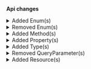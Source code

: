 **Api changes**

<details>
<summary>Added Enum(s)</summary>

- added enum `attribute-group` to type `ChangeSubscriptionResourceTypeId`
- added enum `product-tailoring` to type `ChangeSubscriptionResourceTypeId`
- added enum `cart-discount` to type `CustomFieldReferenceValue`
</details>


<details>
<summary>Removed Enum(s)</summary>

- :warning: removed enum `product-price` from type `ChangeSubscriptionResourceTypeId`
</details>


<details>
<summary>Added Method(s)</summary>

- added method `apiRoot.withProjectKey().customers().search().post()`
- added method `apiRoot.withProjectKey().customers().search().head()`
- added method `apiRoot.withProjectKey().customers().searchIndexingStatus().get()`
- added method `apiRoot.withProjectKey().inStoreKeyWithStoreKeyValue().quoteRequests().get()`
- added method `apiRoot.withProjectKey().inStoreKeyWithStoreKeyValue().quoteRequests().head()`
- added method `apiRoot.withProjectKey().inStoreKeyWithStoreKeyValue().quoteRequests().post()`
- added method `apiRoot.withProjectKey().inStoreKeyWithStoreKeyValue().stagedQuotes().get()`
- added method `apiRoot.withProjectKey().inStoreKeyWithStoreKeyValue().stagedQuotes().head()`
- added method `apiRoot.withProjectKey().inStoreKeyWithStoreKeyValue().stagedQuotes().post()`
- added method `apiRoot.withProjectKey().inStoreKeyWithStoreKeyValue().quotes().get()`
- added method `apiRoot.withProjectKey().inStoreKeyWithStoreKeyValue().quotes().head()`
- added method `apiRoot.withProjectKey().inStoreKeyWithStoreKeyValue().quotes().post()`
- added method `apiRoot.withProjectKey().inStoreKeyWithStoreKeyValue().orders().orderQuote().post()`
- added method `apiRoot.withProjectKey().inStoreKeyWithStoreKeyValue().products().withProductId().productTailoring().images().post()`
- added method `apiRoot.withProjectKey().inStoreKeyWithStoreKeyValue().products().withProductKey().productTailoring().images().post()`
- added method `apiRoot.withProjectKey().inStoreKeyWithStoreKeyValue().quoteRequests().withKey().get()`
- added method `apiRoot.withProjectKey().inStoreKeyWithStoreKeyValue().quoteRequests().withKey().head()`
- added method `apiRoot.withProjectKey().inStoreKeyWithStoreKeyValue().quoteRequests().withKey().post()`
- added method `apiRoot.withProjectKey().inStoreKeyWithStoreKeyValue().quoteRequests().withKey().delete()`
- added method `apiRoot.withProjectKey().inStoreKeyWithStoreKeyValue().quoteRequests().withId().get()`
- added method `apiRoot.withProjectKey().inStoreKeyWithStoreKeyValue().quoteRequests().withId().head()`
- added method `apiRoot.withProjectKey().inStoreKeyWithStoreKeyValue().quoteRequests().withId().post()`
- added method `apiRoot.withProjectKey().inStoreKeyWithStoreKeyValue().quoteRequests().withId().delete()`
- added method `apiRoot.withProjectKey().inStoreKeyWithStoreKeyValue().stagedQuotes().withKey().get()`
- added method `apiRoot.withProjectKey().inStoreKeyWithStoreKeyValue().stagedQuotes().withKey().head()`
- added method `apiRoot.withProjectKey().inStoreKeyWithStoreKeyValue().stagedQuotes().withKey().post()`
- added method `apiRoot.withProjectKey().inStoreKeyWithStoreKeyValue().stagedQuotes().withKey().delete()`
- added method `apiRoot.withProjectKey().inStoreKeyWithStoreKeyValue().stagedQuotes().withId().get()`
- added method `apiRoot.withProjectKey().inStoreKeyWithStoreKeyValue().stagedQuotes().withId().head()`
- added method `apiRoot.withProjectKey().inStoreKeyWithStoreKeyValue().stagedQuotes().withId().post()`
- added method `apiRoot.withProjectKey().inStoreKeyWithStoreKeyValue().stagedQuotes().withId().delete()`
- added method `apiRoot.withProjectKey().inStoreKeyWithStoreKeyValue().quotes().withKey().get()`
- added method `apiRoot.withProjectKey().inStoreKeyWithStoreKeyValue().quotes().withKey().head()`
- added method `apiRoot.withProjectKey().inStoreKeyWithStoreKeyValue().quotes().withKey().post()`
- added method `apiRoot.withProjectKey().inStoreKeyWithStoreKeyValue().quotes().withKey().delete()`
- added method `apiRoot.withProjectKey().inStoreKeyWithStoreKeyValue().quotes().withId().get()`
- added method `apiRoot.withProjectKey().inStoreKeyWithStoreKeyValue().quotes().withId().head()`
- added method `apiRoot.withProjectKey().inStoreKeyWithStoreKeyValue().quotes().withId().post()`
- added method `apiRoot.withProjectKey().inStoreKeyWithStoreKeyValue().quotes().withId().delete()`
</details>


<details>
<summary>Added Property(s)</summary>

- added property `approvalRuleMode` to type `BusinessUnit`
- added property `approvalRuleMode` to type `BusinessUnitDraft`
- added property `approvalRuleMode` to type `Company`
- added property `approvalRuleMode` to type `CompanyDraft`
- added property `approvalRuleMode` to type `Division`
- added property `approvalRuleMode` to type `DivisionDraft`
- added property `addressId` to type `BusinessUnitAddressCustomFieldAddedMessage`
- added property `addressId` to type `BusinessUnitAddressCustomFieldChangedMessage`
- added property `addressId` to type `BusinessUnitAddressCustomFieldRemovedMessage`
- added property `addressId` to type `BusinessUnitAddressCustomTypeRemovedMessage`
- added property `addressId` to type `BusinessUnitAddressCustomTypeSetMessage`
- added property `addressId` to type `CustomerAddressCustomFieldAddedMessage`
- added property `addressId` to type `CustomerAddressCustomFieldChangedMessage`
- added property `addressId` to type `CustomerAddressCustomFieldRemovedMessage`
- added property `addressId` to type `CustomerAddressCustomTypeRemovedMessage`
- added property `addressId` to type `CustomerAddressCustomTypeSetMessage`
- added property `metaTitle` to type `ProductTailoringCreatedMessage`
- added property `metaDescription` to type `ProductTailoringCreatedMessage`
- added property `metaKeywords` to type `ProductTailoringCreatedMessage`
- added property `variants` to type `ProductTailoringCreatedMessage`
- added property `addressId` to type `BusinessUnitAddressCustomFieldAddedMessagePayload`
- added property `addressId` to type `BusinessUnitAddressCustomFieldChangedMessagePayload`
- added property `addressId` to type `BusinessUnitAddressCustomFieldRemovedMessagePayload`
- added property `addressId` to type `BusinessUnitAddressCustomTypeRemovedMessagePayload`
- added property `addressId` to type `BusinessUnitAddressCustomTypeSetMessagePayload`
- added property `addressId` to type `CustomerAddressCustomFieldAddedMessagePayload`
- added property `addressId` to type `CustomerAddressCustomFieldChangedMessagePayload`
- added property `addressId` to type `CustomerAddressCustomFieldRemovedMessagePayload`
- added property `addressId` to type `CustomerAddressCustomTypeRemovedMessagePayload`
- added property `addressId` to type `CustomerAddressCustomTypeSetMessagePayload`
- added property `metaTitle` to type `ProductTailoringCreatedMessagePayload`
- added property `metaDescription` to type `ProductTailoringCreatedMessagePayload`
- added property `metaKeywords` to type `ProductTailoringCreatedMessagePayload`
- added property `variants` to type `ProductTailoringCreatedMessagePayload`
- added property `variants` to type `ProductTailoringData`
- added property `variants` to type `ProductTailoringDraft`
- added property `variants` to type `ProductTailoringInStoreDraft`
- added property `active` to type `ShippingMethod`
- added property `active` to type `ShippingMethodDraft`
- added property `store` to type `StagedQuote`
</details>


<details>
<summary>Added Type(s)</summary>

- added type `BusinessUnitApprovalRuleMode`
- added type `BusinessUnitChangeApprovalRuleModeAction`
- added type `CustomerIndexingProgress`
- added type `CustomerIndexingStatus`
- added type `CustomerPagedSearchResponse`
- added type `CustomerSearchIndexingStatusResponse`
- added type `CustomerSearchRequest`
- added type `CustomerSearchResult`
- added type `BusinessUnitApprovalRuleModeChangedMessage`
- added type `ProductPriceCustomFieldAddedMessage`
- added type `ProductPriceCustomFieldChangedMessage`
- added type `ProductPriceCustomFieldRemovedMessage`
- added type `ProductPriceCustomFieldsRemovedMessage`
- added type `ProductPriceCustomFieldsSetMessage`
- added type `ProductTailoringImageAddedMessage`
- added type `ProductTailoringImagesSetMessage`
- added type `ProductVariantTailoringAddedMessage`
- added type `ProductVariantTailoringRemovedMessage`
- added type `BusinessUnitApprovalRuleModeChangedMessagePayload`
- added type `ProductPriceCustomFieldAddedMessagePayload`
- added type `ProductPriceCustomFieldChangedMessagePayload`
- added type `ProductPriceCustomFieldRemovedMessagePayload`
- added type `ProductPriceCustomFieldsRemovedMessagePayload`
- added type `ProductPriceCustomFieldsSetMessagePayload`
- added type `ProductTailoringImageAddedMessagePayload`
- added type `ProductTailoringImagesSetMessagePayload`
- added type `ProductVariantTailoringAddedMessagePayload`
- added type `ProductVariantTailoringRemovedMessagePayload`
- added type `ProductVariantTailoring`
- added type `ProductVariantTailoringDraft`
- added type `ProductTailoringAddAssetAction`
- added type `ProductTailoringAddExternalImageAction`
- added type `ProductTailoringAddVariantAction`
- added type `ProductTailoringChangeAssetNameAction`
- added type `ProductTailoringChangeAssetOrderAction`
- added type `ProductTailoringMoveImageToPositionAction`
- added type `ProductTailoringRemoveAssetAction`
- added type `ProductTailoringRemoveImageAction`
- added type `ProductTailoringRemoveVariantAction`
- added type `ProductTailoringSetAssetCustomFieldAction`
- added type `ProductTailoringSetAssetCustomTypeAction`
- added type `ProductTailoringSetAssetDescriptionAction`
- added type `ProductTailoringSetAssetKeyAction`
- added type `ProductTailoringSetAssetSourcesAction`
- added type `ProductTailoringSetAssetTagsAction`
- added type `ProductTailoringSetExternalImagesAction`
- added type `ProductTailoringSetImageLabelAction`
- added type `CustomerSearchStatus`
- added type `ProjectChangeCustomerSearchStatusAction`
- added type `ShippingMethodChangeActiveAction`
</details>


<details>
<summary>Removed QueryParameter(s)</summary>

- :warning: removed query parameter `localeProjection` from method `get /{projectKey}/products`
- :warning: removed query parameter `localeProjection` from method `post /{projectKey}/products`
- :warning: removed query parameter `localeProjection` from method `get /{projectKey}/products/key={key}`
- :warning: removed query parameter `localeProjection` from method `post /{projectKey}/products/key={key}`
- :warning: removed query parameter `localeProjection` from method `delete /{projectKey}/products/key={key}`
- :warning: removed query parameter `localeProjection` from method `get /{projectKey}/products/{ID}`
- :warning: removed query parameter `localeProjection` from method `post /{projectKey}/products/{ID}`
- :warning: removed query parameter `localeProjection` from method `delete /{projectKey}/products/{ID}`
</details>


<details>
<summary>Added Resource(s)</summary>

- added resource `/{projectKey}/customers/search`
- added resource `/{projectKey}/customers/search/indexing-status`
- added resource `/{projectKey}/in-store/key={storeKey}/quote-requests`
- added resource `/{projectKey}/in-store/key={storeKey}/staged-quotes`
- added resource `/{projectKey}/in-store/key={storeKey}/quotes`
- added resource `/{projectKey}/in-store/key={storeKey}/orders/quotes`
- added resource `/{projectKey}/in-store/key={storeKey}/products/{productID}/product-tailoring/images`
- added resource `/{projectKey}/in-store/key={storeKey}/products/key={productKey}/product-tailoring/images`
- added resource `/{projectKey}/in-store/key={storeKey}/quote-requests/key={key}`
- added resource `/{projectKey}/in-store/key={storeKey}/quote-requests/{ID}`
- added resource `/{projectKey}/in-store/key={storeKey}/staged-quotes/key={key}`
- added resource `/{projectKey}/in-store/key={storeKey}/staged-quotes/{ID}`
- added resource `/{projectKey}/in-store/key={storeKey}/quotes/key={key}`
- added resource `/{projectKey}/in-store/key={storeKey}/quotes/{ID}`
</details>


